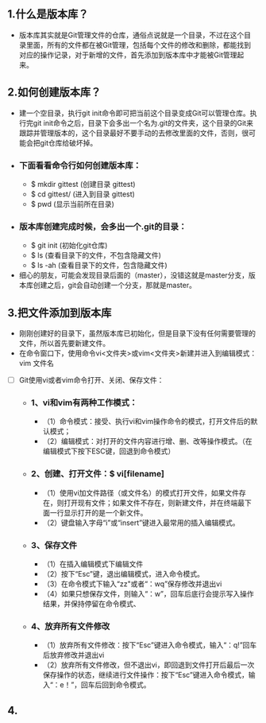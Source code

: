 ## 1.什么是版本库？

  -  版本库其实就是Git管理文件的仓库，通俗点说就是一个目录，不过在这个目录里面，所有的文件都在被Git管理，包括每个文件的修改和删除，都能找到对应的操作记录，对于新增的文件，首先添加到版本库中才能被Git管理起来。

## 2.如何创建版本库？
  -  建一个空目录，执行git init命令即可把当前这个目录变成Git可以管理仓库。执行完git init命令之后，目录下会多出一个名为.git的文件夹，这个目录的Git来跟踪并管理版本的，这个目录最好不要手动的去修改里面的文件，否则，很可能会把git仓库给破坏掉。
  - ### 下面看看命令行如何创建版本库：
     - $ mkdir gittest   (创建目录 gittest)
     - $ cd gittest/     (进入到目录 gittest)
     - $ pwd             (显示当前所在目录) 
  - ### 版本库创建完成时候，会多出一个.git的目录：
     - $ git init        (初始化git仓库)
     - $ ls              (查看目录下的文件，不包含隐藏文件)
     - $ ls -ah          (查看目录下的文件，包含隐藏文件)
  - 细心的朋友，可能会发现目录后面的（master），没错这就是master分支，版本库创建之后，git会自动创建一个分支，那就是master。 

## 3.把文件添加到版本库
  - 刚刚创建好的目录下，虽然版本库已初始化，但是目录下没有任何需要管理的文件，所以首先要新建文件。
  - 在命令窗口下，使用命令vi<文件夹>或vim<文件夹>新建并进入到编辑模式：vim 文件名
  - [ ] Git使用vi或者vim命令打开、关闭、保存文件：
    - ### 1、vi和vim有两种工作模式：
      - （1）命令模式：接受、执行vi和vim操作命令的模式，打开文件后的默认模式；
      - （2）编辑模式：对打开的文件内容进行增、删、改等操作模式。（在编辑模式下按下ESC键，回退到命令模式）
    - ### 2、创建、打开文件：$ vi[filename]
      - （1）使用vi加文件路径（或文件名）的模式打开文件，如果文件存在，则打开现有文件；如果文件不存在，则新建文件，并在终端最下面一行显示打开的是一个新文件。
      - （2）键盘输入字母“i”或“insert”键进入最常用的插入编辑模式。
    - ### 3、保存文件
      - （1）在插入编辑模式下编辑文件
      - （2）按下“Esc”键，退出编辑模式，进入命令模式。
      - （3）在命令模式下输入“zz"或者“：wq”保存修改并退出vi
      - （4）如果只想保存文件，则输入“：w”，回车后底行会提示写入操作结果，并保持停留在命令模式、
    - ### 4、放弃所有文件修改
      - （1）放弃所有文件修改：按下“Esc”键进入命令模式，输入“：q!”回车后放弃修改并退出vi
      - （2）放弃所有文件修改，但不退出vi，即回退到文件打开后最后一次保存操作的状态，继续进行文件操作：按下“Esc”键进入命令模式，输入“：e！”，回车后回到命令模式。
  
## 4.